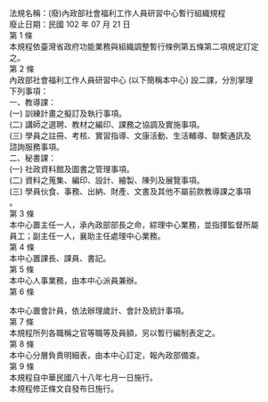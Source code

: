 法規名稱：(廢)內政部社會福利工作人員研習中心暫行組織規程  
廢止日期：民國 102 年 07 月 21 日  
第 1 條  
本規程依臺灣省政府功能業務與組織調整暫行條例第五條第二項規定訂定  
之。  
第 2 條  
內政部社會福利工作人員研習中心 (以下簡稱本中心) 設二課，分別掌理  
下列事項：  
一、教導課：  
(一) 訓練計畫之擬訂及執行事項。  
(二) 講師之選聘、教材之編印、課務之協調及實施事項。  
(三) 學員之註冊、考核、實習指導、文康活動、生活輔導、聯繫通訊及  
諮詢服務事項。  
二、秘書課：  
(一) 社政資料館及圖書之管理事項。  
(二) 資料之蒐集、編印、設計、繪製、陳列及展覽事項。  
(三) 學員伙食、事務、出納、財產、文書及其他不屬前款教導課之事項  
。  
第 3 條  
本中心置主任一人，承內政部部長之命，綜理中心業務，並指揮監督所屬  
員工；副主任一人，襄助主任處理中心業務。  
第 4 條  
本中心置課長、課員、書記。  
第 5 條  
本中心人事業務，由本中心派員兼辦。  
第 6 條  


本中心置會計員，依法辦理歲計、會計及統計事項。  
第 7 條  
本規程所列各職稱之官等職等及員額，另以暫行編制表定之。  
第 8 條  
本中心分層負責明細表，由本中心訂定，報內政部備查。  
第 9 條  
本規程自中華民國八十八年七月一日施行。  
本規程修正條文自發布日施行。  


